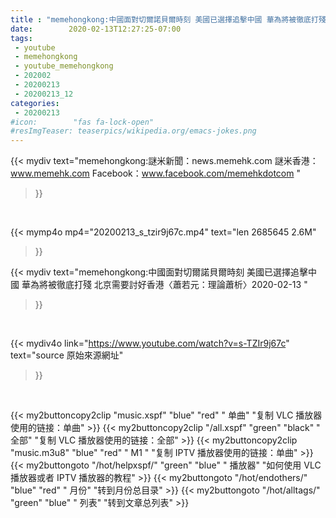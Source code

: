 ```yaml
---
title : "memehongkong:中國面對切爾諾貝爾時刻 美國已選擇追擊中國 華為將被徹底打殘 北京需要討好香港〈蕭若元：理論蕭析〉2020-02-13 "
date:        2020-02-13T12:27:25-07:00
tags:
 - youtube
 - memehongkong
 - youtube_memehongkong
 - 202002
 - 20200213
 - 20200213_12
categories:
 - 20200213
#icon:        "fas fa-lock-open"
#resImgTeaser: teaserpics/wikipedia.org/emacs-jokes.png
---
```


{{< mydiv text="memehongkong:謎米新聞：news.memehk.com 謎米香港： www.memehk.com Facebook：www.facebook.com/memehkdotcom "
>}}
<br>


{{< mymp4o mp4="20200213_s_tzir9j67c.mp4"
text="len 2685645    2.6M"
>}}


{{< mydiv text="memehongkong:中國面對切爾諾貝爾時刻 美國已選擇追擊中國 華為將被徹底打殘 北京需要討好香港〈蕭若元：理論蕭析〉2020-02-13 "
>}}
<br>

{{< mydiv4o link="https://www.youtube.com/watch?v=s-TZIr9j67c"
text="source 原始來源網址"
>}}


<br>



{{< my2buttoncopy2clip "music.xspf"        "blue"   "red"    " 单曲"  "复制 VLC 播放器使用的链接：单曲" >}} {{< my2buttoncopy2clip "/all.xspf"         "green"  "black"  " 全部"  "复制 VLC 播放器使用的链接：全部" >}} {{< my2buttoncopy2clip "music.m3u8"        "blue"   "red"    " M1 "    "复制 IPTV 播放器使用的链接：单曲" >}} {{< my2buttongoto      "/hot/helpxspf/"    "green"  "blue"   " 播放器" "如何使用 VLC 播放器或者 IPTV 播放器的教程" >}} {{< my2buttongoto      "/hot/endothers/"   "blue"   "red"    " 月份"   "转到月份总目录" >}} {{< my2buttongoto      "/hot/alltags/"     "green"  "blue"   " 列表"   "转到文章总列表" >}} 
